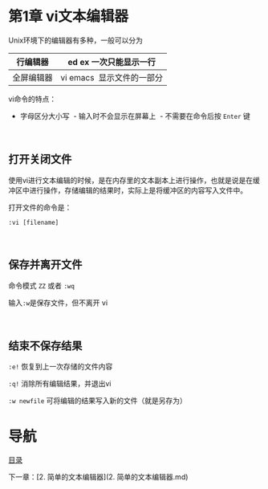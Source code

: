 # 第1章 vi文本编辑器

Unix环境下的编辑器有多种，一般可以分为

| 行编辑器  | ed ex  一次只能显示一行     |
| ----- | ------------------- |
| 全屏编辑器 | vi emacs   显示文件的一部分 |

vi命令的特点：

- 字母区分大小写 
- 输入时不会显示在屏幕上 
- 不需要在命令后按 `Enter` 键 

 

## 打开关闭文件

使用vi进行文本编辑的时候，是在内存里的文本副本上进行操作，也就是说是在缓冲区中进行操作，存储编辑的结果时，实际上是将缓冲区的内容写入文件中。

打开文件的命令是：
```
:vi [filename] 
```
 

## 保存并离开文件

命令模式 `ZZ` 或者 `:wq`

输入`:w`是保存文件，但不离开 vi

 

## 结束不保存结果

`:e!` 恢复到上一次存储的文件内容

`:q!` 消除所有编辑结果，并退出vi

`:w newfile` 可将编辑的结果写入新的文件（就是另存为）

# 导航

[目录](README.md)

下一章：[2. 简单的文本编辑器](2. 简单的文本编辑器.md)